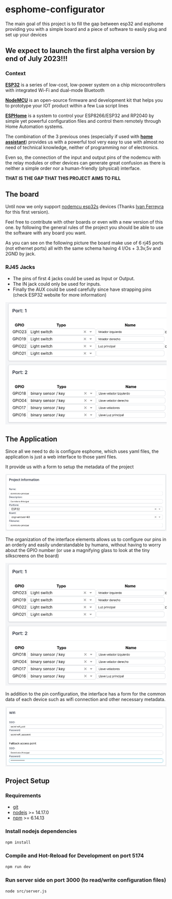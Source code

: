# esphome-configurator

The main goal of this project is to fill the gap between esp32 and esphome providing you with a simple board and a piece of software to easily plug and set up your devices
## We expect to launch the first alpha version by end of July 2023!!!
### Context
[**ESP32**](https://www.espressif.com/en/products/socs/esp32) is a series of low-cost, low-power system on a chip microcontrollers with integrated Wi-Fi and dual-mode Bluetooth

[**NodeMCU**](https://www.nodemcu.com/index_en.html) is an open-source firmware and development kit that helps you to prototype your IOT product within a few Lua script lines

[**ESPHome**](https://esphome.io/)  is a system to control your ESP8266/ESP32 and RP2040 by simple yet powerful configuration files and control them remotely through Home Automation systems.

The combination of the 3 previous ones (especially if used with [**home assistant**](https://www.home-assistant.io/)) provides us with a powerful tool very easy to use with almost no need of technical knowledge, neither of programming nor of electronics.

Even so, the connection of the input and output pins of the nodemcu with the relay modules or other devices can generate great confusion as there is neither a simple order nor a human-friendly (physical) interface. 

**THAT IS THE GAP THAT THIS PROJECT AIMS TO FILL**



## The board

Until now we only support [nodemcu esp32s](https://docs.platformio.org/en/latest/boards/espressif32/nodemcu-32s.html) devices (Thanks [Ivan Ferreyra](https://www.instagram.com/ivanelectric90/) for this first version). 

Feel free to contribute with other boards or even with a new version of this one. by following the general rules of the project you should be able to use the software with any board you want.

As you can see on the following picture the board make use of 6 rj45 ports (not ethernet ports) all with the same schema having 4 I/Os + 3.3v,5v and 2GND by jack.



### RJ45 Jacks

- The pins of first 4 jacks could be used as Input or Output. 
- The IN jack could only be used for inputs.
- Finally the AUX could be used carefully since have strapping pins (check ESP32 website for more information)

![esphome configurator board preview](/assets/ports.png)

## The Application

Since all we need to do is configure esphome, which uses yaml files, the application is just a web interface to those yaml files.

It provide us with a form to setup the metadata of the project

![esphome configurator project metadata preview](/assets/project.png)

The organization of the interface elements allows us to configure our pins in an orderly and easily understandable by humans, without having to worry about the GPIO number (or use a magnifying glass to look at the tiny silkscreens on the board)

![esphome configurator ports preview](/assets/ports.png)

In addition to the pin configuration, the interface has a form for the common data of each device such as wifi connection and other necessary metadata.

![esphome configurator common data preview](/assets/common.png)

## Project Setup
### Requirements
<!-- ordered list of requirements -->  
- [git](https://git-scm.com/)
- [nodejs](https://nodejs.org/en/) >= 14.17.0
- [npm](https://www.npmjs.com/) >= 6.14.13

### Install nodejs dependencies
```sh
npm install
```
### Compile and Hot-Reload for Development on port 5174
```sh
npm run dev
```
### Run server side on port 3000 (to read/write configuration files)
```sh
node src/server.js
```


